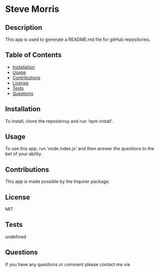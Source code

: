 # Steve Morris

  ## Description

  This app is used to generate a README.md file for gitHub repositories.

  ## Table of Contents
  - [Installation](#installation)
  - [Usage](#usage)
  - [Contributions](#contribution)
  - [License](#license)
  - [Tests](#tests)
  - [Questions](#questions)

  ## Installation
  
  To install, clone the repositoruy and run 'npm install'.

  ## Usage

  To use this app, run 'node index.js' and then answer the questions to the bet of your ability.

  ## Contributions

  This app is made possible by the Inquirer package.

  ## License

  MIT

  ## Tests

  undefined

  ## Questions

  If you have any questions or comment please contact me via 





  